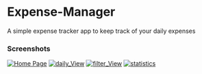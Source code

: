 # Expense-Manager
A simple expense tracker app to keep track of your daily expenses

### Screenshots

[![Home Page](https://s25.postimg.org/ldito7gwf/create_Entry.png)](https://postimg.org/image/ko01bugcr/)
[![daily_View](https://s25.postimg.org/4prblqgzz/daily_View.png)](https://postimg.org/image/ko01bvb7v/)
[![filter_View](https://s25.postimg.org/pmnjqfpbj/filter_View.png)](https://postimg.org/image/7jugz7tgr/)
[![statistics](https://s25.postimg.org/cv9djy2ov/statistics.png)](https://postimg.org/image/5s1i4bx97/)
